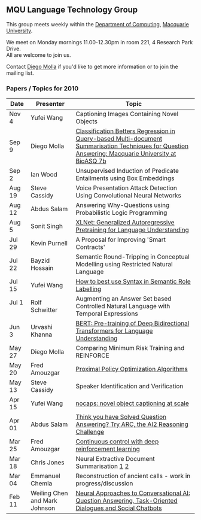 
## MQU Language Technology Group


This group meets weekly within the
[Department of Computing](http://comp.mq.edu.au), [Macquarie University](https://www.mq.edu.au/).

We meet on Monday mornings 11.00-12.30pm in room 221, 4 Research Park Drive.  
All are welcome to join us.

Contact [Diego Molla](http://web.science.mq.edu.au/~diego/) if you'd like to get more information or to join the mailing list. 

### Papers / Topics for 2010

Date | Presenter | Topic
----- | --------- | -----
Nov 4 &nbsp;&nbsp; | Yufei Wang | Captioning Images Containing Novel Objects
Sep 9 &nbsp;&nbsp; | Diego Molla | [Classification Betters Regression in Query-based Multi-document Summarisation Techniques for Question Answering: Macquarie University at BioASQ 7b](https://arxiv.org/abs/1909.00542)
Sep 2 &nbsp;&nbsp; | Ian Wood | Unsupervised Induction of Predicate Entailments using Box Embeddings
Aug 19 &nbsp;&nbsp; | Steve Cassidy | Voice Presentation Attack Detection Using Convolutional Neural Networks
Aug 12 &nbsp;&nbsp; | Abdus Salam | Answering Why-Questions using Probabilistic Logic Programming
Aug 5  &nbsp;&nbsp; | Sonit Singh | [XLNet: Generalized Autoregressive Pretraining for Language Understanding](https://arxiv.org/abs/1906.08237)
Jul 29  &nbsp;&nbsp; | Kevin Purnell | A Proposal for Improving 'Smart Contracts'
Jul 22  &nbsp;&nbsp; | Bayzid Hossain | Semantic Round-Tripping in Conceptual Modelling using Restricted Natural Language
Jul 15  &nbsp;&nbsp; | Yufei Wang |  [How to best use Syntax in Semantic Role Labelling](https://arxiv.org/abs/1906.00266)
Jul 1 &nbsp;&nbsp; | Rolf Schwitter | Augmenting an Answer Set based Controlled Natural Language with Temporal Expressions 
Jun 3 &nbsp;&nbsp; | Urvashi Khanna | [BERT: Pre-training of Deep Bidirectional Transformers for Language Understanding](https://arxiv.org/abs/1810.04805)
May 27 &nbsp;&nbsp; | Diego Molla | Comparing Minimum Risk Training and REINFORCE
May 20 &nbsp;&nbsp; | Fred Amouzgar | [Proximal Policy Optimization Algorithms](https://arxiv.org/abs/1707.06347)
May 13 &nbsp;&nbsp; | Steve Cassidy| Speaker Identification and Verification
Apr 15 &nbsp;&nbsp; | Yufei Wang | [nocaps: novel object captioning at scale](https://arxiv.org/abs/1812.08658)
Apr 01 &nbsp;&nbsp; | Abdus Salam | [Think you have Solved Question Answering? Try ARC, the AI2 Reasoning Challenge](https://arxiv.org/abs/1803.05457) 
Mar 25 &nbsp;&nbsp; | Fred Amouzgar | [Continuous control with deep reinforcement learning](https://arxiv.org/abs/1509.02971)
Mar 18 &nbsp;&nbsp; | Chris Jones | Neural Extractive Document Summarisation [1](https://arxiv.org/abs/1611.04230) [2](https://arxiv.org/abs/1808.07187)
Mar 04 &nbsp;&nbsp; | Emmanuel Chemla | Reconstruction of ancient calls - work in progress/discussion
Feb 11 &nbsp;&nbsp; |  Weiling Chen and Mark Johnson | [Neural Approaches to Conversational AI: Question Answering, Task-Oriented Dialogues and Social Chatbots](https://www.microsoft.com/en-us/research/uploads/prod/2018/07/neural-approaches-to-conversational-AI.pdf)


